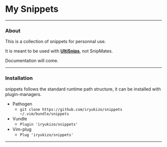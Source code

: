 # My Snippets
-------------
### About
This is a collection of snippets for personnal use.

It is meant to be used with [**UltiSnips**](https://github.com/SirVer/ultisnips), not SnipMates.

Documentation will come.

------------------------
### Installation
snippets follows the standard runtime path structure, it can be installed with plugin-managers.
- Pathogen
  - `git clone https://github.com/iryukizo/snippets ~/.vim/bundle/snippets`
- Vundle
  - `Plugin 'iryukizo/snippets'`
- Vim-plug
  - `Plug 'iryukizo/snippets'`
--------------------
